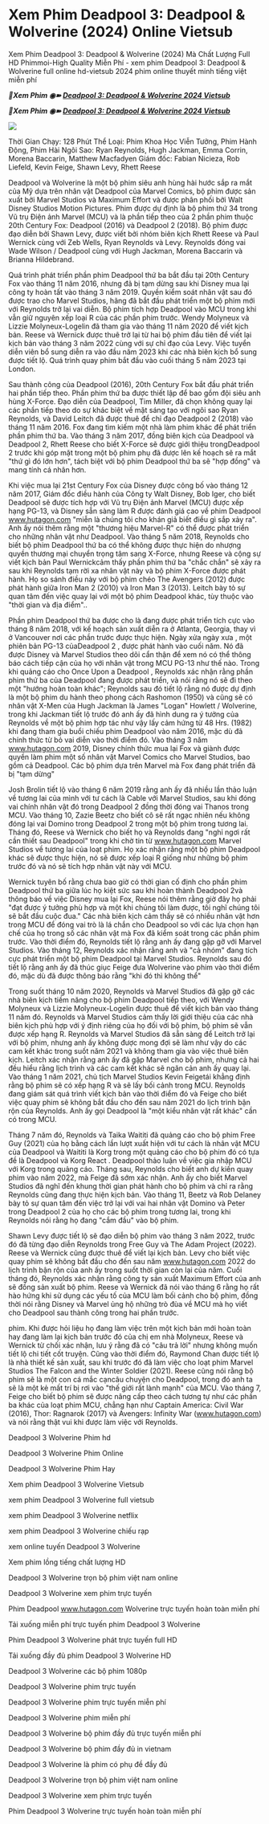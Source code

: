 <h1>Xem Phim Deadpool 3: Deadpool & Wolverine (2024) Online Vietsub </h1>

Xem Phim Deadpool 3: Deadpool & Wolverine (2024) Mà Chất Lượng Full HD Phimmoi-High Quality Miễn Phí - xem phim Deadpool 3: Deadpool & Wolverine full online hd-vietsub 2024 phim online thuyết minh tiếng việt miễn phí

<p><b><I>📀Xem Phim ◉➽ <a href="https://t.co/YL4yLyZbG1" rel="noopener">Deadpool 3: Deadpool & Wolverine 2024 Vietsub</a></I></b></p>

<p><b><I>📀Xem Phim ◉➽ <a href="https://t.co/YL4yLyZbG1" rel="noopener">Deadpool 3: Deadpool & Wolverine 2024 Vietsub</a></I></b></p>

<img src="https://blogger.googleusercontent.com/img/b/R29vZ2xl/AVvXsEjILy-qSbvxmWryz2j1Xtlo87DqYgSA3RSZSYYo0RSt8zo0sjo9cMs0s1eMR5KUdj66dl15MTq0esUYRqhhXkQtmnK4NIvg6Mj4xn4t_xObeRzOS6u_c7jsaZKMOl1BhOOaDoLBrhhL29xXY1vVYg4I6PrlzfrIN8G14JcDANiD3M_dFXuHmI9-UK-6yPlf/s16000/4.png" />

Thời Gian Chạy: 128 Phút
Thể Loại: Phim Khoa Học Viễn Tưởng, Phim Hành Động, Phim Hài
Ngôi Sao: Ryan Reynolds, Hugh Jackman, Emma Corrin, Morena Baccarin, Matthew Macfadyen
Giám đốc: Fabian Nicieza, Rob Liefeld, Kevin Feige, Shawn Levy, Rhett Reese

Deadpool và Wolverine là một bộ phim siêu anh hùng hài hước sắp ra mắt của Mỹ dựa trên nhân vật Deadpool của Marvel Comics, bộ phim được sản xuất bởi Marvel Studios và Maximum Effort và được phân phối bởi Walt Disney Studios Motion Pictures. Phim được dự định là bộ phim thứ 34 trong Vũ trụ Điện ảnh Marvel (MCU) và là phần tiếp theo của 2 phần phim thuộc 20th Century Fox: Deadpool (2016) và Deadpool 2 (2018). Bộ phim được đạo diễn bởi Shawn Levy, được viết bởi nhóm biên kịch Rhett Reese và Paul Wernick cùng với Zeb Wells, Ryan Reynolds và Levy. Reynolds đóng vai Wade Wilson / Deadpool cùng với Hugh Jackman, Morena Baccarin và Brianna Hildebrand.

Quá trình phát triển phần phim Deadpool thứ ba bắt đầu tại 20th Century Fox vào tháng 11 năm 2016, nhưng đã bị tạm dừng sau khi Disney mua lại công ty hoàn tất vào tháng 3 năm 2019. Quyền kiểm soát nhân vật sau đó được trao cho Marvel Studios, hãng đã bắt đầu phát triển một bộ phim mới với Reynolds trở lại vai diễn. Bộ phim tích hợp Deadpool vào MCU trong khi vẫn giữ nguyên xếp loại R của các phần phim trước. Wendy Molyneux và Lizzie Molyneux-Logelin đã tham gia vào tháng 11 năm 2020 để viết kịch bản. Reese và Wernick được thuê trở lại từ hai bộ phim đầu tiên để viết lại kịch bản vào tháng 3 năm 2022 cùng với sự chỉ đạo của Levy. Việc tuyển diễn viên bổ sung diễn ra vào đầu năm 2023 khi các nhà biên kịch bổ sung được tiết lộ. Quá trình quay phim bắt đầu vào cuối tháng 5 năm 2023 tại London.

Sau thành công của Deadpool (2016), 20th Century Fox bắt đầu phát triển hai phần tiếp theo. Phần phim thứ ba được thiết lập để bao gồm đội siêu anh hùng X-Force. Đạo diễn của Deadpool, Tim Miller, đã chọn không quay lại các phần tiếp theo do sự khác biệt về mặt sáng tạo với ngôi sao Ryan Reynolds, và David Leitch đã được thuê để chỉ đạo Deadpool 2 (2018) vào tháng 11 năm 2016. Fox đang tìm kiếm một nhà làm phim khác để phát triển phần phim thứ ba. Vào tháng 3 năm 2017, đồng biên kịch của Deadpool và Deadpool 2, Rhett Reese cho biết X-Force sẽ được giới thiệu trongDeadpool 2 trước khi góp mặt trong một bộ phim phụ đã được lên kế hoạch sẽ ra mắt "thứ gì đó lớn hơn", tách biệt với bộ phim Deadpool thứ ba sẽ "hợp đồng" và mang tính cá nhân hơn.

Khi việc mua lại 21st Century Fox của Disney được công bố vào tháng 12 năm 2017, Giám đốc điều hành của Công ty Walt Disney, Bob Iger, cho biết Deadpool sẽ được tích hợp với Vũ trụ Điện ảnh Marvel (MCU) được xếp hạng PG-13,  và Disney sẵn sàng làm R được đánh giá cao về phim Deadpool www.hutagon.com "miễn là chúng tôi cho khán giả biết điều gì sắp xảy ra". Anh ấy nói thêm rằng một "thương hiệu Marvel-R" có thể được phát triển cho những nhân vật như Deadpool. Vào tháng 5 năm 2018, Reynolds cho biết bộ phim Deadpool thứ ba có thể không được thực hiện do nhượng quyền thương mại chuyển trọng tâm sang X-Force,  nhưng Reese và cộng sự viết kịch bản Paul Wernickcảm thấy phần phim thứ ba "chắc chắn" sẽ xảy ra sau khi Reynolds tạm rời xa nhân vật này và bộ phim X-Force được phát hành. Họ so sánh điều này với bộ phim chéo The Avengers (2012) được phát hành giữa Iron Man 2 (2010) và Iron Man 3 (2013).  Leitch bày tỏ sự quan tâm đến việc quay lại với một bộ phim Deadpool khác, tùy thuộc vào "thời gian và địa điểm"..

Phần phim Deadpool thứ ba được cho là đang được phát triển tích cực vào tháng 8 năm 2018, với kế hoạch sản xuất diễn ra ở Atlanta, Georgia, thay vì ở Vancouver nơi các phần trước được thực hiện. Ngày xửa ngày xưa , một phiên bản PG-13 củaDeadpool 2 , được phát hành vào cuối năm. Nó đã được Disney và Marvel Studios theo dõi cẩn thận để xem nó có thể thông báo cách tiếp cận của họ với nhân vật trong MCU PG-13 như thế nào.  Trong khi quảng cáo cho Once Upon a Deadpool , Reynolds xác nhận rằng phần phim thứ ba của Deadpool đang được phát triển, và nói rằng nó sẽ đi theo một "hướng hoàn toàn khác";  Reynolds sau đó tiết lộ rằng nó được dự định là một bộ phim du hành theo phong cách Rashomon (1950) và cũng sẽ có nhân vật X-Men của Hugh Jackman là James "Logan" Howlett / Wolverine, trong khi Jackman tiết lộ trước đó anh ấy đã hình dung ra ý tưởng của Reynolds về một bộ phim hợp tác như vậy lấy cảm hứng từ 48 Hrs. (1982) khi đang tham gia buổi chiếu phim Deadpool vào năm 2016, mặc dù đã chính thức từ bỏ vai diễn vào thời điểm đó.  Vào tháng 3 năm www.hutagon.com 2019, Disney chính thức mua lại Fox và giành được quyền làm phim một số nhân vật Marvel Comics cho Marvel Studios, bao gồm cả Deadpool.  Các bộ phim dựa trên Marvel mà Fox đang phát triển đã bị "tạm dừng"

Josh Brolin tiết lộ vào tháng 6 năm 2019 rằng anh ấy đã nhiều lần thảo luận về tương lai của mình với tư cách là Cable với Marvel Studios, sau khi đóng vai chính nhân vật đó trong Deadpool 2 đồng thời đóng vai Thanos trong MCU. Vào tháng 10, Zazie Beetz cho biết cô sẽ rất ngạc nhiên nếu không đóng lại vai Domino trong Deadpool 2 trong một bộ phim trong tương lai. Tháng đó, Reese và Wernick cho biết họ và Reynolds đang "nghỉ ngơi rất cần thiết sau Deadpool" trong khi chờ tin từ www.hutagon.com Marvel Studios về tương lai của loạt phim. Họ xác nhận rằng một bộ phim Deadpool khác sẽ được thực hiện, nó sẽ được xếp loại R giống như những bộ phim trước đó và nó sẽ tích hợp nhân vật này với MCU.


 Wernick tuyên bố rằng chưa bao giờ có thời gian cố định cho phần phim Deadpool thứ ba giữa lúc họ kiệt sức sau khi hoàn thành Deadpool 2và thông báo về việc Disney mua lại Fox, Reese nói thêm rằng giờ đây họ phải "đạt được ý tưởng phù hợp và một khi chúng tôi làm được, tôi nghĩ chúng tôi sẽ bắt đầu cuộc đua." Các nhà biên kịch cảm thấy sẽ có nhiều nhân vật hơn trong MCU để đóng vai trò là lá chắn cho Deadpool so với các lựa chọn hạn chế của họ trong số các nhân vật mà Fox đã kiểm soát trong các phần phim trước.  Vào thời điểm đó, Reynolds tiết lộ rằng anh ấy đang gặp gỡ với Marvel Studios. Vào tháng 12, Reynolds xác nhận rằng anh và "cả nhóm" đang tích cực phát triển một bộ phim Deadpool tại Marvel Studios.  Reynolds sau đó tiết lộ rằng anh ấy đã thúc giục Feige đưa Wolverine vào phim vào thời điểm đó, mặc dù đã được thông báo rằng "khi đó thì không thể"

Trong suốt tháng 10 năm 2020, Reynolds và Marvel Studios đã gặp gỡ các nhà biên kịch tiềm năng cho bộ phim Deadpool tiếp theo, với Wendy Molyneux và Lizzie Molyneux-Logelin được thuê để viết kịch bản vào tháng 11 năm đó. Reynolds và Marvel Studios cảm thấy lời giới thiệu của các nhà biên kịch phù hợp với ý định riêng của họ đối với bộ phim, bộ phim sẽ vẫn được xếp hạng R. Reynolds và Marvel Studios đã sẵn sàng để Leitch trở lại với bộ phim, nhưng anh ấy không được mong đợi sẽ làm như vậy do các cam kết khác trong suốt năm 2021 và không tham gia vào việc thuê biên kịch. Leitch xác nhận rằng anh ấy đã gặp Marvel cho bộ phim, nhưng cả hai đều hiểu rằng lịch trình và các cam kết khác sẽ ngăn cản anh ấy quay lại.  Vào tháng 1 năm 2021, chủ tịch Marvel Studios Kevin Feigetái khẳng định rằng bộ phim sẽ có xếp hạng R và sẽ lấy bối cảnh trong MCU. Reynolds đang giám sát quá trình viết kịch bản vào thời điểm đó và Feige cho biết việc quay phim sẽ không bắt đầu cho đến sau năm 2021 do lịch trình bận rộn của Reynolds. Anh ấy gọi Deadpool là "một kiểu nhân vật rất khác" cần có trong MCU. 

Tháng 7 năm đó, Reynolds và Taika Waititi đã quảng cáo cho bộ phim Free Guy (2021) của họ bằng cách lần lượt xuất hiện với tư cách là nhân vật MCU của Deadpool và Waititi là Korg trong một quảng cáo cho bộ phim đó có tựa đề là Deadpool và Korg React . Deadpool thảo luận về việc gia nhập MCU với Korg trong quảng cáo. Tháng sau, Reynolds cho biết anh dự kiến ​​quay phim vào năm 2022, mà Feige đã sớm xác nhận. Anh ấy cho biết Marvel Studios đã nghĩ đến khung thời gian phát hành cho bộ phim và chỉ ra rằng Reynolds cũng đang thực hiện kịch bản. Vào tháng 11, Beetz và Rob Delaney bày tỏ sự quan tâm đến việc trở lại với vai hai nhân vật Domino và Peter trong Deadpool 2 của họ cho các bộ phim trong tương lai,  trong khi Reynolds nói rằng họ đang "cắm đầu" vào bộ phim.

Shawn Levy được tiết lộ sẽ đạo diễn bộ phim vào tháng 3 năm 2022, trước đó đã từng đạo diễn Reynolds trong Free Guy và The Adam Project (2022). Reese và Wernick cũng được thuê để viết lại kịch bản. Levy cho biết việc quay phim sẽ không bắt đầu cho đến sau năm www.hutagon.com 2022 do lịch trình bận rộn của anh ấy trong suốt thời gian còn lại của năm. Cuối tháng đó, Reynolds xác nhận rằng công ty sản xuất Maximum Effort của anh sẽ đồng sản xuất bộ phim. Reese và Wernick đã nói vào tháng 6 rằng họ rất hào hứng khi sử dụng các yếu tố của MCU làm bối cảnh cho bộ phim, đồng thời nói rằng Disney và Marvel ủng hộ những trò đùa về MCU mà họ viết cho Deadpool sau thành công trong hai phần trước. 

phim. Khi được hỏi liệu họ đang làm việc trên một kịch bản mới hoàn toàn hay đang làm lại kịch bản trước đó của chị em nhà Molyneux, Reese và Wernick từ chối xác nhận, lưu ý rằng đã có "câu trả lời" nhưng không muốn tiết lộ chi tiết cốt truyện.  Cũng vào thời điểm đó, Raymond Chan được tiết lộ là nhà thiết kế sản xuất, sau khi trước đó đã làm việc cho loạt phim Marvel Studios The Falcon and the Winter Soldier (2021).  Reese cũng nói rằng bộ phim sẽ là một con cá mắc cạncâu chuyện cho Deadpool, trong đó anh ta sẽ là một kẻ mất trí bị rơi vào "thế giới rất lành mạnh" của MCU. Vào tháng 7, Feige cho biết bộ phim sẽ được nâng cấp theo cách tương tự như các phần ba khác của loạt phim MCU, chẳng hạn như Captain America: Civil War (2016), Thor: Ragnarok (2017) và Avengers: Infinity War (www.hutagon.com) và nói rằng thật vui khi được làm việc với Reynolds.

Deadpool 3 Wolverine Phim hd

Deadpool 3 Wolverine Phim Online

Deadpool 3 Wolverine Phim Hay

Xem phim Deadpool 3 Wolverine Vietsub

xem phim Deadpool 3 Wolverine full vietsub

xem phim Deadpool 3 Wolverine netflix

xem phim Deadpool 3 Wolverine chiếu rạp

xem online tuyến Deadpool 3 Wolverine

Xem phim lồng tiếng chất lượng HD

Deadpool 3 Wolverine trọn bộ phim việt nam online

Deadpool 3 Wolverine xem phim trực tuyến

Phim Deadpool www.hutagon.com Wolverine trực tuyến hoàn toàn miễn phí

Tải xuống miễn phí trực tuyến phim Deadpool 3 Wolverine

Phim Deadpool 3 Wolverine phát trực tuyến full HD

Tải xuống đầy đủ phim Deadpool 3 Wolverine HD

Deadpool 3 Wolverine các bộ phim 1080p

Deadpool 3 Wolverine phim trực tuyến

Deadpool 3 Wolverine phim trực tuyến miễn phí

Deadpool 3 Wolverine phim miễn phí

Deadpool 3 Wolverine bộ phim đầy đủ trực tuyến miễn phí

Deadpool 3 Wolverine bộ phim đầy đủ in vietnam

Deadpool 3 Wolverine là phim có phụ đề đầy đủ

Deadpool 3 Wolverine trọn bộ phim việt nam online

Deadpool 3 Wolverine xem phim trực tuyến

Phim Deadpool 3 Wolverine trực tuyến hoàn toàn miễn phí

